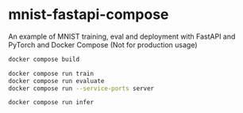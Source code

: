 # mnist-fastapi-compose

An example of MNIST training, eval and deployment with FastAPI and PyTorch and Docker Compose (Not for production usage)

```bash
docker compose build
```

```bash
docker compose run train
docker compose run evaluate
docker compose run --service-ports server
```

```bash
docker compose run infer
```
